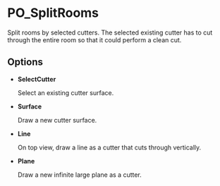 # PO_SplitRooms

Split rooms by selected cutters. The selected existing cutter has to cut through the entire room so that it could perform a clean cut.

## Options

* **SelectCutter**

  Select an existing cutter surface.

* **Surface**

  Draw a new cutter surface.

* **Line**

  On top view, draw a line as a cutter that cuts through vertically.

* **Plane**

  Draw a new infinite large plane as a cutter.


